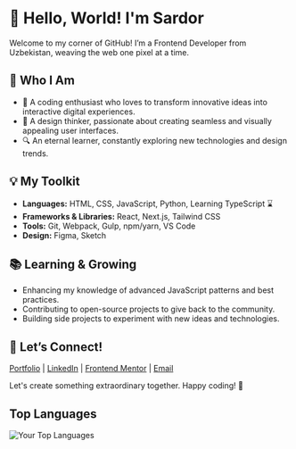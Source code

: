 <!-- ![](https://github.com/akmalov11c/akmalov11c/blob/main/cover_image.png) -->

# 👋 Hello, World! I'm Sardor

Welcome to my corner of GitHub! I’m a Frontend Developer from Uzbekistan, weaving the web one pixel at a time.

## 🌟 Who I Am
- 🚀 A coding enthusiast who loves to transform innovative ideas into interactive digital experiences.
- 🎨 A design thinker, passionate about creating seamless and visually appealing user interfaces.
- 🔍 An eternal learner, constantly exploring new technologies and design trends.

## 💡 My Toolkit
- **Languages:** HTML, CSS, JavaScript, Python, Learning TypeScript ⌛
- **Frameworks & Libraries:** React, Next.js, Tailwind CSS
- **Tools:** Git, Webpack, Gulp, npm/yarn, VS Code
- **Design:** Figma, Sketch

## 📚 Learning & Growing
- Enhancing my knowledge of advanced JavaScript patterns and best practices.
- Contributing to open-source projects to give back to the community.
- Building side projects to experiment with new ideas and technologies.

## 🌟 Let’s Connect!

[Portfolio](https://akmalov11c.uz/) | [LinkedIn](https://www.linkedin.com/in/sardor-akmalovich-a95188287/) | [Frontend Mentor](https://www.frontendmentor.io/profile/akmalov11c) | [Email](mailto:akmalov1c09@gmail.com)


Let's create something extraordinary together. Happy coding! 🚀

<!-- ## GitHub Stats

![Your GitHub Stats](https://github-readme-stats.vercel.app/api?username=akmalov11c&show_icons=true&theme=radical) -->

## Top Languages

![Your Top Languages](https://github-readme-stats.vercel.app/api/top-langs/?username=akmalov11c&layout=compact&theme=radical)

